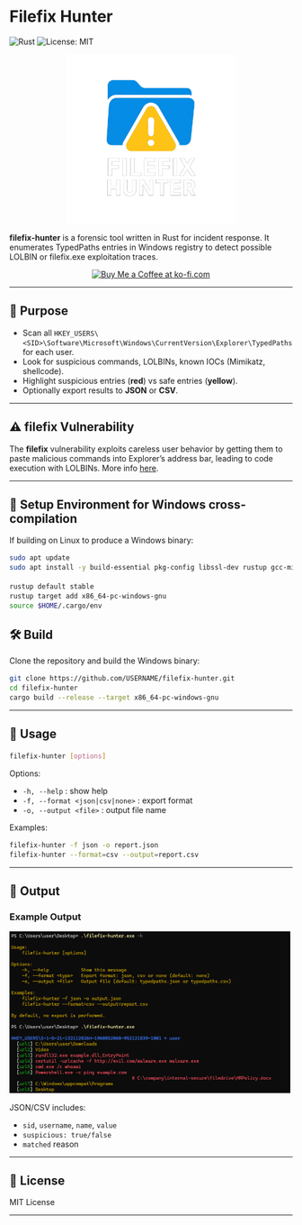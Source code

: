 # Filefix Hunter

![Rust](https://img.shields.io/badge/Rust-Programming%20Language-informational?style=flat&logo=rust)
![License: MIT](https://img.shields.io/badge/License-MIT-yellow.svg)

<p align="center">
  <img src=".img/filefix-hunter_logo.png" alt="Ransom Radar Logo" width="300"/>
</p>

**filefix-hunter** is a forensic tool written in Rust for incident response. It enumerates TypedPaths entries in Windows registry to detect possible LOLBIN or filefix.exe exploitation traces.

<p align="center">
    <a href="https://ko-fi.com/durok" target="_blank">
        <img src="https://cdn.ko-fi.com/cdn/kofi5.png" alt="Buy Me a Coffee at ko-fi.com" height="40">
    </a>
</p>

---

## 🚀 Purpose

- Scan all `HKEY_USERS\<SID>\Software\Microsoft\Windows\CurrentVersion\Explorer\TypedPaths` for each user.
- Look for suspicious commands, LOLBINs, known IOCs (Mimikatz, shellcode).
- Highlight suspicious entries (**red**) vs safe entries (**yellow**).
- Optionally export results to **JSON** or **CSV**.

---

## ⚠️ filefix Vulnerability

The **filefix** vulnerability exploits careless user behavior by getting them to paste malicious commands into Explorer’s address bar, leading to code execution with LOLBINs. More info [here](https://mrd0x.com/filefix-clickfix-alternative/).

---

## 🔧 Setup Environment for Windows cross-compilation

If building on Linux to produce a Windows binary:

```bash
sudo apt update
sudo apt install -y build-essential pkg-config libssl-dev rustup gcc-mingw-w64

rustup default stable
rustup target add x86_64-pc-windows-gnu
source $HOME/.cargo/env
```

## 🛠️ Build

Clone the repository and build the Windows binary:

```bash
git clone https://github.com/USERNAME/filefix-hunter.git
cd filefix-hunter
cargo build --release --target x86_64-pc-windows-gnu
```
---

## 🚀 Usage

```sh
filefix-hunter [options]
```

Options:

* `-h, --help` : show help
* `-f, --format <json|csv|none>` : export format
* `-o, --output <file>` : output file name

Examples:

```sh
filefix-hunter -f json -o report.json
filefix-hunter --format=csv --output=report.csv
```
---


## 📝 Output

### Example Output

<p align="left">
    <img src=".img/filefix-hunter-usage.png" alt="Filefix Hunter Usage Example" width="500"/>
</p>


JSON/CSV includes:

* `sid`, `username`, `name`, `value`
* `suspicious: true/false`
* `matched` reason

---

## 📝 License

MIT License

---
